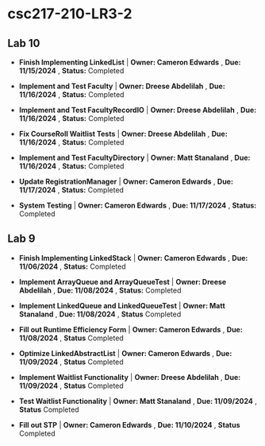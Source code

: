 # csc217-210-LR3-2

## Lab 10

- **Finish Implementing LinkedList** | **Owner: Cameron Edwards** , **Due: 11/15/2024** , **Status:** Completed

- **Implement and Test Faculty** | **Owner: Dreese Abdelilah** , **Due: 11/16/2024** , **Status:** Completed

- **Implement and Test FacultyRecordIO** | **Owner: Dreese Abdelilah** , **Due: 11/16/2024** , **Status:** Completed

- **Fix CourseRoll Waitlist Tests** | **Owner: Dreese Abdelilah** , **Due: 11/16/2024** , **Status:** Completed

- **Implement and Test FacultyDirectory** | **Owner: Matt Stanaland** , **Due: 11/16/2024** , **Status:** Completed

- **Update RegistrationManager** | **Owner: Cameron Edwards** , **Due: 11/17/2024** , **Status:** Completed

- **System Testing** | **Owner: Cameron Edwards** , **Due: 11/17/2024** , **Status:** Completed

  
## Lab 9

- **Finish Implementing LinkedStack** | **Owner: Cameron Edwards** , **Due: 11/06/2024** , **Status:** Completed

- **Implement ArrayQueue and ArrayQueueTest** | **Owner: Dreese Abdelilah** , **Due: 11/08/2024** , **Status:** Completed

- **Implement LinkedQueue and LinkedQueueTest** | **Owner: Matt Stanaland** , **Due: 11/08/2024** , **Status** Completed

- **Fill out Runtime Efficiency Form** | **Owner: Cameron Edwards** , **Due: 11/08/2024** , **Status** Completed

- **Optimize LinkedAbstractList** | **Owner: Cameron Edwards** , **Due: 11/09/2024** , **Status** Completed

- **Implement Waitlist Functionality** | **Owner: Dreese Abdelilah** , **Due: 11/09/2024** , **Status** Completed

- **Test Waitlist Functionality** | **Owner: Matt Stanaland** , **Due: 11/09/2024** , **Status** Completed

- **Fill out STP** | **Owner: Cameron Edwards** , **Due: 11/10/2024** , **Status** Completed
  

